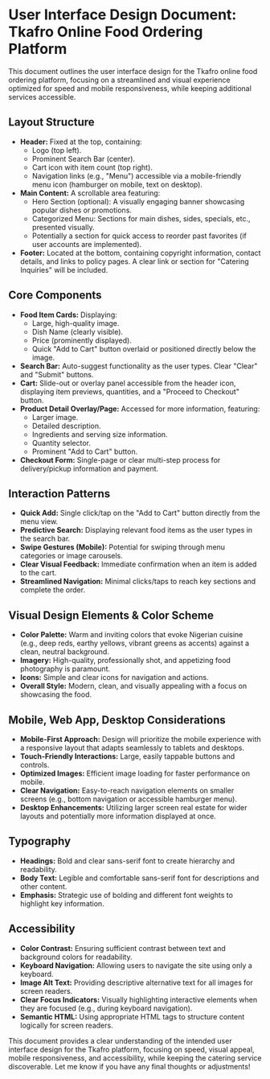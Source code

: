 # User Interface Design Document: Tkafro Online Food Ordering Platform

This document outlines the user interface design for the Tkafro online food ordering platform, focusing on a streamlined and visual experience optimized for speed and mobile responsiveness, while keeping additional services accessible.

## Layout Structure

* **Header:** Fixed at the top, containing:
    * Logo (top left).
    * Prominent Search Bar (center).
    * Cart icon with item count (top right).
    * Navigation links (e.g., "Menu") accessible via a mobile-friendly menu icon (hamburger on mobile, text on desktop).
* **Main Content:** A scrollable area featuring:
    * Hero Section (optional): A visually engaging banner showcasing popular dishes or promotions.
    * Categorized Menu: Sections for main dishes, sides, specials, etc., presented visually.
    * Potentially a section for quick access to reorder past favorites (if user accounts are implemented).
* **Footer:** Located at the bottom, containing copyright information, contact details, and links to policy pages. A clear link or section for "Catering Inquiries" will be included.

## Core Components

* **Food Item Cards:** Displaying:
    * Large, high-quality image.
    * Dish Name (clearly visible).
    * Price (prominently displayed).
    * Quick "Add to Cart" button overlaid or positioned directly below the image.
* **Search Bar:** Auto-suggest functionality as the user types. Clear "Clear" and "Submit" buttons.
* **Cart:** Slide-out or overlay panel accessible from the header icon, displaying item previews, quantities, and a "Proceed to Checkout" button.
* **Product Detail Overlay/Page:** Accessed for more information, featuring:
    * Larger image.
    * Detailed description.
    * Ingredients and serving size information.
    * Quantity selector.
    * Prominent "Add to Cart" button.
* **Checkout Form:** Single-page or clear multi-step process for delivery/pickup information and payment.

## Interaction Patterns

* **Quick Add:** Single click/tap on the "Add to Cart" button directly from the menu view.
* **Predictive Search:** Displaying relevant food items as the user types in the search bar.
* **Swipe Gestures (Mobile):** Potential for swiping through menu categories or image carousels.
* **Clear Visual Feedback:** Immediate confirmation when an item is added to the cart.
* **Streamlined Navigation:** Minimal clicks/taps to reach key sections and complete the order.

## Visual Design Elements & Color Scheme

* **Color Palette:** Warm and inviting colors that evoke Nigerian cuisine (e.g., deep reds, earthy yellows, vibrant greens as accents) against a clean, neutral background.
* **Imagery:** High-quality, professionally shot, and appetizing food photography is paramount.
* **Icons:** Simple and clear icons for navigation and actions.
* **Overall Style:** Modern, clean, and visually appealing with a focus on showcasing the food.

## Mobile, Web App, Desktop Considerations

* **Mobile-First Approach:** Design will prioritize the mobile experience with a responsive layout that adapts seamlessly to tablets and desktops.
* **Touch-Friendly Interactions:** Large, easily tappable buttons and controls.
* **Optimized Images:** Efficient image loading for faster performance on mobile.
* **Clear Navigation:** Easy-to-reach navigation elements on smaller screens (e.g., bottom navigation or accessible hamburger menu).
* **Desktop Enhancements:** Utilizing larger screen real estate for wider layouts and potentially more information displayed at once.

## Typography

* **Headings:** Bold and clear sans-serif font to create hierarchy and readability.
* **Body Text:** Legible and comfortable sans-serif font for descriptions and other content.
* **Emphasis:** Strategic use of bolding and different font weights to highlight key information.

## Accessibility

* **Color Contrast:** Ensuring sufficient contrast between text and background colors for readability.
* **Keyboard Navigation:** Allowing users to navigate the site using only a keyboard.
* **Image Alt Text:** Providing descriptive alternative text for all images for screen readers.
* **Clear Focus Indicators:** Visually highlighting interactive elements when they are focused (e.g., during keyboard navigation).
* **Semantic HTML:** Using appropriate HTML tags to structure content logically for screen readers.

This document provides a clear understanding of the intended user interface design for the Tkafro platform, focusing on speed, visual appeal, mobile responsiveness, and accessibility, while keeping the catering service discoverable. Let me know if you have any final thoughts or adjustments!